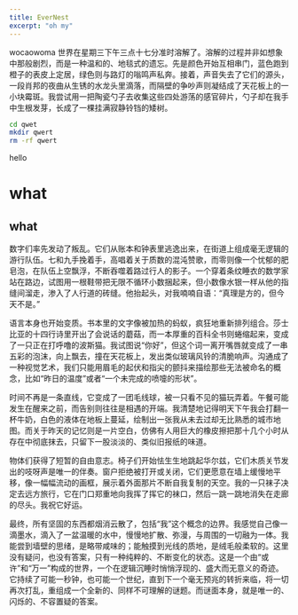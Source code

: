 ```yaml
---
title: EverNest
excerpt: "oh my"
---
```

wocaowoma
世界在星期三下午三点十七分准时溶解了。溶解的过程并非如想象中那般剧烈，而是一种温和的、地毯式的遗忘。先是颜色开始互相串门，蓝色跑到橙子的表皮上定居，绿色则与路灯的嗡鸣声私奔。接着，声音失去了它们的源头，一段肖邦的夜曲从生锈的水龙头里滴落，而隔壁的争吵声则凝结成了天花板上的一小块霉斑。我尝试用一把陶瓷勺子去收集这些四处游荡的感官碎片，勺子却在我手中生根发芽，长成了一棵挂满寂静铃铛的矮树。
```bash
cd qwet
mkdir qwert
rm -rf qwert
```
hello
# what
## what

数字们率先发动了叛乱。它们从账本和钟表里逃逸出来，在街道上组成毫无逻辑的游行队伍。七和九手挽着手，高唱着关于质数的混沌赞歌，而零则像一个忧郁的肥皂泡，在队伍上空飘浮，不断吞噬着路过行人的影子。一个穿着条纹睡衣的数学家站在路边，试图用一根鞋带把无限不循环小数捆起来，但小数像水银一样从他的指缝间溜走，渗入了人行道的砖缝。他抬起头，对我喃喃自语：“真理是方的，但今天不是。”

语言本身也开始变质。书本里的文字像被加热的蚂蚁，疯狂地重新排列组合。莎士比亚的十四行诗里开出了会说话的蘑菇，而一本厚重的百科全书则蜷缩起来，变成了一只正在打呼噜的波斯猫。我试图说“你好”，但这个词一离开嘴唇就变成了一串五彩的泡沫，向上飘去，撞在天花板上，发出类似玻璃风铃的清脆响声。沟通成了一种视觉艺术，我们只能用眉毛的起伏和指尖的颤抖来描绘那些无法被命名的概念，比如“昨日的温度”或者“一个未完成的喷嚏的形状”。

时间不再是一条直线，它变成了一团毛线球，被一只看不见的猫玩弄着。午餐可能发生在醒来之前，而告别则往往是相遇的开端。我清楚地记得明天下午我会打翻一杯牛奶，白色的液体在地板上蔓延，绘制出一张我从未去过却无比熟悉的城市地图。而关于昨天的记忆则是一片空白，仿佛有人用巨大的橡皮擦把那十几个小时从存在中彻底抹去，只留下一股淡淡的、类似旧报纸的味道。

物体们获得了短暂的自由意志。椅子们开始怯生生地跳起华尔兹，它们木质关节发出的吱呀声是唯一的伴奏。窗户拒绝被打开或关闭，它们更愿意在墙上缓慢地平移，像一幅幅流动的画框，展示着外面那片不断自我复制的天空。我的一只袜子决定去远方旅行，它在门口郑重地向我挥了挥它的袜口，然后一跳一跳地消失在走廊的尽头。我祝它好运。

最终，所有坚固的东西都烟消云散了，包括“我”这个概念的边界。我感觉自己像一滴墨水，滴入了一盆温暖的水中，慢慢地扩散、弥漫，与周围的一切融为一体。我能尝到墙壁的思绪，是略带咸味的；能触摸到光线的质地，是绒毛般柔软的。这里没有疑问，也没有答案，只有一种纯粹的、不断变化的状态。这是一个由“或许”和“万一”构成的世界，一个在逻辑沉睡时悄悄浮现的、盛大而无意义的奇迹。它持续了可能一秒钟，也可能一个世纪，直到下一个毫无预兆的转折来临，将一切再次打乱，重组成一个全新的、同样不可理解的谜题。而谜面本身，就是唯一的、闪烁的、不容置疑的答案。
